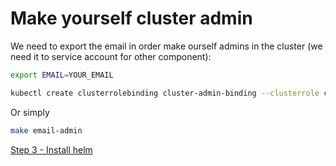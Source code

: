 # Make yourself cluster admin

We need to export the email in order make ourself admins in the cluster (we need it to service account for other component):

```bash
export EMAIL=YOUR_EMAIL
```
```bash
kubectl create clusterrolebinding cluster-admin-binding --clusterrole cluster-admin --user ${EMAIL}
```
Or simply
```bash
make email-admin
```
[Step 3 - Install helm](https://github.com/Rookout/k8s-auto-dns-and-tls-guide/blob/master/gke/step_3_install_helm.md)

